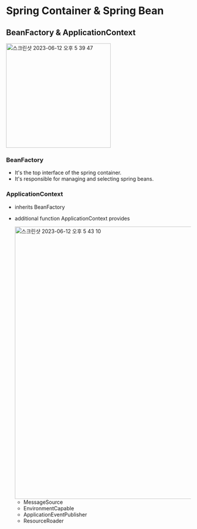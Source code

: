# Spring Container & Spring Bean
## BeanFactory & ApplicationContext
<img width="285" alt="스크린샷 2023-06-12 오후 5 39 47" src="https://github.com/gimminjae/Spring-RoadMap/assets/97084128/73d487d4-5948-4d0d-943c-5d5858dbb50d">

### BeanFactory
- It's the top interface of the spring container.
- It's responsible for managing and selecting spring beans.

### ApplicationContext
- inherits BeanFactory
- additional function ApplicationContext provides

    <img width="743" alt="스크린샷 2023-06-12 오후 5 43 10" src="https://github.com/gimminjae/Spring-RoadMap/assets/97084128/d9a5f787-4775-410d-926f-4734d9d15f5c">

    - MessageSource
    - EnvironmentCapable
    - ApplicationEventPublisher
    - ResourceRoader